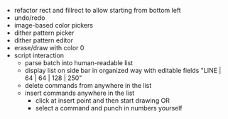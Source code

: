 - refactor rect and fillrect to allow starting from bottom left  
- undo/redo
- image-based color pickers
- dither pattern picker
- dither pattern editor
- erase/draw with color 0  
- script interaction  
    -  parse batch into human-readable list
    -  display list on side bar in organized way with editable fields "LINE | 64 | 64 | 128 | 250"
    -  delete commands from anywhere in the list
    -  insert commands anywhere in the list
        - click at insert point and then start drawing OR  
        - select a command and punch in numbers yourself  
        